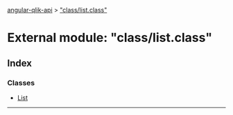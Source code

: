 [angular-qlik-api](../README.md) > ["class/list.class"](../modules/_class_list_class_.md)

# External module: "class/list.class"

## Index

### Classes

* [List](../classes/_class_list_class_.list.md)

---

